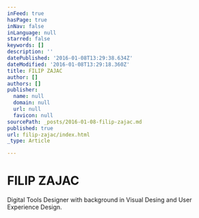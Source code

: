 ```yaml
---
inFeed: true
hasPage: true
inNav: false
inLanguage: null
starred: false
keywords: []
description: ''
datePublished: '2016-01-08T13:29:38.634Z'
dateModified: '2016-01-08T13:29:18.360Z'
title: FILIP ZAJAC
author: []
authors: []
publisher:
  name: null
  domain: null
  url: null
  favicon: null
sourcePath: _posts/2016-01-08-filip-zajac.md
published: true
url: filip-zajac/index.html
_type: Article

---
```

# FILIP ZAJAC

Digital Tools Designer with background in Visual Desing and User Experience Design.